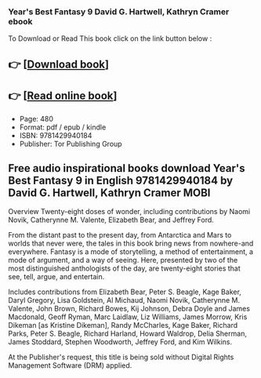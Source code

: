 ### Year's Best Fantasy 9 David G. Hartwell, Kathryn Cramer ebook

To Download or Read This book click on the link button below :

## 👉  [**[Download book](http://ebooksharez.info/download.php?group=book&from=github.com&id=717717&lnk=1063 "Download book")**]

## 👉  [**[Read online book](http://ebooksharez.info/download.php?group=book&from=github.com&id=717717&lnk=1063 "Read online book")**]


* Page: 480
* Format: pdf / epub / kindle
* ISBN: 9781429940184
* Publisher: Tor Publishing Group



## Free audio inspirational books download Year's Best Fantasy 9 in English 9781429940184 by David G. Hartwell, Kathryn Cramer MOBI


Overview
Twenty-eight doses of wonder, including contributions by Naomi Novik, Catherynne M. Valente, Elizabeth Bear, and Jeffrey Ford.
 
 From the distant past to the present day, from Antarctica and Mars to worlds that never were, the tales in this book bring news from nowhere-and everywhere. Fantasy is a mode of storytelling, a method of entertainment, a mode of argument, and a way of seeing. Here, presented by two of the most distinguished anthologists of the day, are twenty-eight stories that see, tell, argue, and entertain.
 
 Includes contributions from Elizabeth Bear, Peter S. Beagle, Kage Baker, Daryl Gregory, Lisa Goldstein, Al Michaud, Naomi Novik, Catherynne M. Valente, John Brown, Richard Bowes, Kij Johnson, Debra Doyle and James Macdonald, Geoff Ryman, Marc Laidlaw, Liz Williams, James Morrow, Kris Dikeman [as Kristine Dikeman], Randy McCharles, Kage Baker, Richard Parks, Peter S. Beagle, Richard Harland, Howard Waldrop, Delia Sherman, James Stoddard, Stephen Woodworth, Jeffrey Ford, and Kim Wilkins.
 
 
 At the Publisher&#039;s request, this title is being sold without Digital Rights Management Software (DRM) applied.



